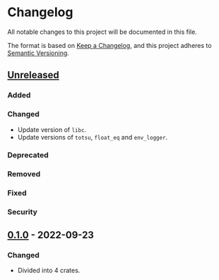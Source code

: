 # Changelog

All notable changes to this project will be documented in this file.

The format is based on [Keep a Changelog](https://keepachangelog.com/en/1.0.0/),
and this project adheres to [Semantic Versioning](https://semver.org/spec/v2.0.0.html).

## [Unreleased]
### Added
### Changed
- Update version of `libc`.
- Update versions of `totsu`, `float_eq` and `env_logger`.
### Deprecated
### Removed
### Fixed
### Security

## [0.1.0] - 2022-09-23
### Changed
- Divided into 4 crates.


[unreleased]: https://github.com/convexbrain/Totsu/compare/totsu_f32cuda_v0.1.0...HEAD
[0.1.0]: https://github.com/convexbrain/Totsu/releases/tag/totsu_f32cuda_v0.1.0
